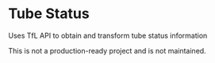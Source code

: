 # Tube Status
Uses TfL API to obtain and transform tube status information

This is not a production-ready project and is not maintained.
